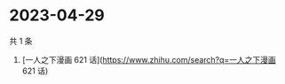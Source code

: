 # 2023-04-29

共 1 条

<!-- BEGIN ZHIHUSEARCH -->
<!-- 最后更新时间 Sat Apr 29 2023 06:05:46 GMT+0800 (China Standard Time) -->
1. [一人之下漫画 621 话](https://www.zhihu.com/search?q=一人之下漫画 621 话)
<!-- END ZHIHUSEARCH -->
